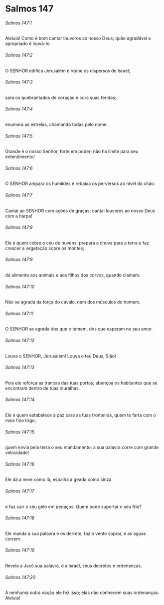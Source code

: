 # Salmos 147

###### Salmos 147:1

Aleluia! Como é bom cantar louvores ao nosso Deus; quão agradável e apropriado é louvá-lo.

###### Salmos 147:2

O SENHOR edifica Jerusalém e reúne os dispersos de Israel;

###### Salmos 147:3

sara os quebrantados de coração e cura suas feridas;

###### Salmos 147:4

enumera as estrelas, chamando todas pelo nome.

###### Salmos 147:5

Grande é o nosso Senhor, forte em poder; não há limite para seu entendimento!

###### Salmos 147:6

O SENHOR ampara os humildes e rebaixa os perversos ao nível do chão.

###### Salmos 147:7

Cantai ao SENHOR com ações de graças; cantai louvores ao nosso Deus com a harpa!

###### Salmos 147:8

Ele é quem cobre o céu de nuvens, prepara a chuva para a terra e faz crescer a vegetação sobre os montes;

###### Salmos 147:9

dá alimento aos animais e aos filhos dos corvos, quando clamam.

###### Salmos 147:10

Não se agrada da força do cavalo, nem dos músculos do homem.

###### Salmos 147:11

O SENHOR se agrada dos que o temem, dos que esperam no seu amor.

###### Salmos 147:12

Louva o SENHOR, Jerusalém! Louva o teu Deus, Sião!

###### Salmos 147:13

Pois ele reforça as trancas das tuas portas; abençoa os habitantes que se encontram dentro de tuas muralhas.

###### Salmos 147:14

Ele é quem estabelece a paz para as tuas fronteiras, quem te farta com o mais fino trigo;

###### Salmos 147:15

quem envia pela terra o seu mandamento; a sua palavra corre com grande velocidade!

###### Salmos 147:16

Ele dá a neve como lã, espalha a geada como cinza

###### Salmos 147:17

e faz cair o seu gelo em pedaços. Quem pode suportar o seu frio?

###### Salmos 147:18

Ele manda a sua palavra e os derrete; faz o vento soprar, e as águas correm.

###### Salmos 147:19

Revela a Jacó sua palavra, e a Israel, seus decretos e ordenanças.

###### Salmos 147:20

A nenhuma outra nação ele fez isso; elas não conhecem suas ordenanças. Aleluia!

